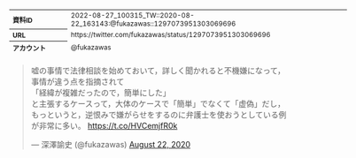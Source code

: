 <table style="font-size: 9pt; width: 610px; margin-bottom: 20px; height: 80px;">
<tbody>
    <tr>
        <th align=left>資料ID</th>
        <td align=left>2022-08-27_100315_TW::2020-08-22_163143:@fukazawas::1297073951303069696</td>
    </tr>
    <tr>
        <th align=left>URL</th>
        <td align=left>https://twitter.com/fukazawas/status/1297073951303069696</td>
    </tr>
    <tr>
        <th align=left>アカウント</th>
        <td align=left>@fukazawas</td>
    </tr>
    <tr>
        <th align=left>ユーザ名</th>
        <td align=left>深澤諭史</td>
    </tr>
    <tr>
        <th align=left>ツイートの記録日時</th>
        <td align=left>2022-08-27_100315_</td>
    </tr>
</tbody>
</table>
<blockquote class="twitter-tweet" data-width="450"  data-lang="ja"><p lang="ja" dir="ltr">嘘の事情で法律相談を始めておいて，詳しく聞かれると不機嫌になって，事情が違う点を指摘されて<br>「経緯が複雑だったので，簡単にした」<br>と主張するケースって，大体のケースで「簡単」でなくて「虚偽」だし，もっというと，逆恨みで嫌がらせをするのに弁護士を使おうとしている例が非常に多い。 <a href="https://t.co/HVCemjfR0k">https://t.co/HVCemjfR0k</a></p>&mdash; 深澤諭史 (@fukazawas) <a href="https://twitter.com/fukazawas/status/1297073951303069696?ref_src=twsrc%5Etfw">August 22, 2020</a></blockquote>
<script async src="https://platform.twitter.com/widgets.js" charset="utf-8"></script>


